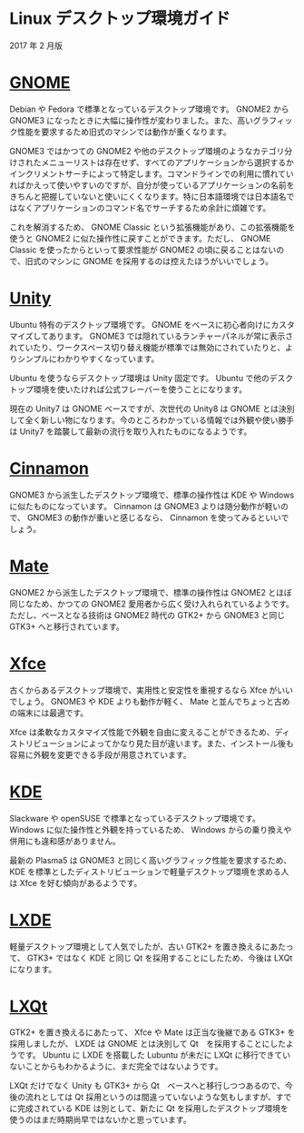 # Linux デスクトップ環境ガイド

2017 年 2 月版

# [GNOME](https://www.gnome.org/)

Debian や Fedora で標準となっているデスクトップ環境です。 GNOME2 から GNOME3 になったときに大幅に操作性が変わりました。また、高いグラフィック性能を要求するため旧式のマシンでは動作が重くなります。

GNOME3 ではかつての GNOME2 や他のデスクトップ環境のようなカテゴリ分けされたメニューリストは存在せず、すべてのアプリケーションから選択するかインクリメントサーチによって特定します。コマンドラインでの利用に慣れていればかえって使いやすいのですが、自分が使っているアプリケーションの名前をきちんと把握していないと使いにくくなります。特に日本語環境では日本語名ではなくアプリケーションのコマンド名でサーチするため余計に煩雑です。

これを解消するため、 GNOME Classic という拡張機能があり、この拡張機能を使うと GNOME2 に似た操作性に戻すことができます。ただし、 GNOME Classic を使ったからといって要求性能が GNOME2 の頃に戻ることはないので、旧式のマシンに GNOME を採用するのは控えたほうがいいでしょう。

# [Unity](https://unity.ubuntu.com/)

Ubuntu 特有のデスクトップ環境です。 GNOME をベースに初心者向けにカスタマイズしてあります。 GNOME3 では隠れているランチャーパネルが常に表示されていたり、ワークスペース切り替え機能が標準では無効にされていたりと、よりシンプルにわかりやすくなっています。

Ubuntu を使うならデスクトップ環境は Unity 固定です。 Ubuntu で他のデスクトップ環境を使いたければ公式フレーバーを使うことになります。

現在の Unity7 は GNOME ベースですが、次世代の Unity8 は GNOME とは決別して全く新しい物になります。今のところわかっている情報では外観や使い勝手は Unity7 を踏襲して最新の流行を取り入れたものになるようです。

# [Cinnamon](https://cinnamon-spices.linuxmint.com/)

GNOME3 から派生したデスクトップ環境で、標準の操作性は KDE や Windows に似たものになっています。 Cinnamon は GNOME3 よりは随分動作が軽いので、 GNOME3 の動作が重いと感じるなら、 Cinnamon を使ってみるといいでしょう。

# [Mate](https://mate-desktop.org/)

GNOME2 から派生したデスクトップ環境で、標準の操作性は GNOME2 とほぼ同じなため、かつての GNOME2 愛用者から広く受け入れられているようです。ただし、ベースとなる技術は GNOME2 時代の GTK2+ から GNOME3 と同じ GTK3+ へと移行されています。

# [Xfce](https://xfce.org/)

古くからあるデスクトップ環境で、実用性と安定性を重視するなら Xfce がいいでしょう。 GNOME3 や KDE よりも動作が軽く、 Mate と並んでちょっと古めの端末には最適です。

Xfce は柔軟なカスタマイズ性能で外観を自由に変えることができるため、ディストリビューションによってかなり見た目が違います。また、インストール後も容易に外観を変更できる手段が用意されています。

# [KDE](https://www.kde.org/)

Slackware や openSUSE で標準となっているデスクトップ環境です。 Windows に似た操作性と外観を持っているため、 Windows からの乗り換えや併用にも違和感がありません。

最新の Plasma5 は GNOME3 と同じく高いグラフィック性能を要求するため、 KDE を標準としたディストリビューションで軽量デスクトップ環境を求める人は Xfce を好む傾向があるようです。

# [LXDE](http://lxde.org/)

軽量デスクトップ環境として人気でしたが、古い GTK2+ を置き換えるにあたって、 GTK3+ ではなく KDE と同じ Qt を採用することにしたため、今後は LXQt になります。

# [LXQt](http://lxqt.org/)

GTK2+ を置き換えるにあたって、 Xfce や Mate は正当な後継である GTK3+ を採用しましたが、 LXDE は GNOME とは決別して Qt　を採用することにしたようです。 Ubuntu に LXDE を搭載した Lubuntu が未だに LXQt に移行できていないことからもわかるように、まだ完全ではないようです。

LXQt だけでなく Unity も GTK3+ から Qt　ベースへと移行しつつあるので、今後の流れとしては Qt 採用というのは間違っていないような気もしますが、すでに完成されている KDE は別として、新たに Qt を採用したデスクトップ環境を使うのはまだ時期尚早ではないかと思っています。
